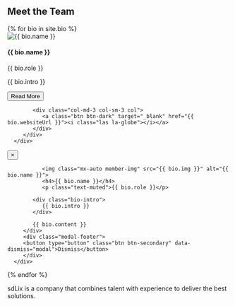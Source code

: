<div class="container">
<div class="text-center">
   <h2 class="section-heading text-uppercase">Meet the Team</h2>
</div>

<div class="row justify-content-md-center team-members">
{% for bio in site.bio %}
   <div class="col-md-4 col-sm-12 mx-auto">
      <div class="team-member">
         <div class="member-info">
            <a>
               <img class="mx-auto member-img" src="{{ bio.img }}" alt="{{ bio.name }}">
               <h4>{{ bio.name }}</h4>
               <p class="text-muted">{{ bio.role }}</p>
               <p class="member-intro">{{ bio.intro }}</p>
            </a>
         </div>
         <div class="member-links row justify-content-between">
            <div class="col-md-8 col-sm-8 col">
               <button type="button" data-toggle="modal" class="btn btn-outline-dark" data-target="#modal-{{ bio.identifier }}">Read More</button>
            </div>

            <div class="col-md-3 col-sm-3 col">
               <a class="btn btn-dark" target="_blank" href="{{ bio.websiteUrl }}"><i class="las la-globe"></i></a>
            </div>
         </div>
      </div>

   </div>

   <!-- Modal -->
   <div class="modal fade" id="modal-{{ bio.identifier }}" tabindex="-1" role="dialog" aria-labelledby="exampleModalLongTitle" aria-hidden="true">
   <div class="modal-dialog" role="document">
      <div class="modal-content">
         <div class="modal-body">
            <button type="button" class="close" data-dismiss="modal" aria-label="Close">
               <span aria-hidden="true">&times;</span>
            </button>

               <img class="mx-auto member-img" src="{{ bio.img }}" alt="{{ bio.name }}">
               <h4>{{ bio.name }}</h4>
               <p class="text-muted">{{ bio.role }}</p>
         
            <div class="bio-intro">
               {{ bio.intro }}
            </div>

            {{ bio.content }}
         </div>
         <div class="modal-footer">
         <button type="button" class="btn btn-secondary" data-dismiss="modal">Dismiss</button>
         </div>
      </div>
   </div>
   </div>
{% endfor %}
</div>

<div class="row">
   <div class="col-lg-8 mx-auto text-center">
      <p class="large text-muted">sdLix is a company that combines talent with experience to deliver the best solutions.
      </p>
   </div>
</div>
